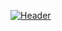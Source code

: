 [![Header](https://raw.githubusercontent.com/Anceph/<OWNER>/<OWNER>/header.png "Header")](https://anceph.com/)
